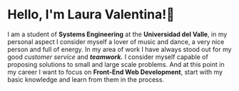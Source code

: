 # Hello, I'm Laura Valentina!**👋**

I am a student of **Systems Engineering** at the **Universidad del Valle**, in my personal aspect I consider myself a lover of music and dance, a very nice person and full of energy. 
In my area of work I have always stood out for my good *customer service* and ***teamwork.***
I consider myself capable of proposing solutions to small and large scale problems. 
And at this point in my career I want to focus on **Front-End Web Development**, start with my basic knowledge and learn from them in the process. 
